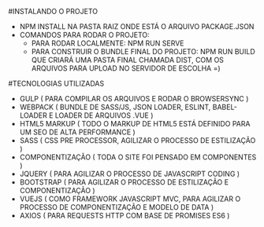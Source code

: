 #INSTALANDO O PROJETO

 - NPM INSTALL NA PASTA RAIZ ONDE ESTÁ O ARQUIVO PACKAGE.JSON
 - COMANDOS PARA RODAR O PROJETO:
    - PARA RODAR LOCALMENTE:
        NPM RUN SERVE
    - PARA CONSTRUIR O BUNDLE FINAL DO PROJETO:
        NPM RUN BUILD QUE CRIARÁ UMA PASTA FINAL CHAMADA DIST, COM OS ARQUIVOS PARA
        UPLOAD NO SERVIDOR DE ESCOLHA =)

#TECNOLOGIAS UTILIZADAS

- GULP ( PARA COMPILAR OS ARQUIVOS E RODAR O BROWSERSYNC )
- WEBPACK ( BUNDLE DE SASS/JS, JSON LOADER, ESLINT, BABEL-LOADER E LOADER DE ARQUIVOS .VUE )
- HTML5 MARKUP ( TODO O MARKUP DE HTML5 ESTÁ DEFINIDO PARA UM SEO DE ALTA PERFORMANCE )
- SASS ( CSS PRE PROCESSOR, AGILIZAR O PROCESSO DE ESTILIZAÇÃO )
- COMPONENTIZAÇÃO ( TODA O SITE FOI PENSADO EM COMPONENTES )
- JQUERY ( PARA AGILIZAR O PROCESSO DE JAVASCRIPT CODING )
- BOOTSTRAP ( PARA AGILIZAR O PROCESSO DE ESTILIZAÇÃO E COMPONENTIZAÇÃO )
- VUEJS ( COMO FRAMEWORK JAVASCRIPT MVC, PARA AGILIZAR O PROCESSO DE COMPONENTIZAÇÃO E MODELO DE DATA )
- AXIOS ( PARA REQUESTS HTTP COM BASE DE PROMISES ES6 )


